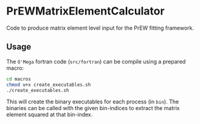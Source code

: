 # PrEWMatrixElementCalculator

Code to produce matrix element level input for the PrEW fitting framework.

## Usage

The `O'Mega` fortran code (`src/fortran`) can be compile using a prepared macro:

```bash
cd macros
chmod u+x create_executables.sh
./create_executables.sh
```

This will create the binary executables for each process (in `bin`). The binaries can be called with the given bin-indices to extract the matrix element squared at that bin-index.

